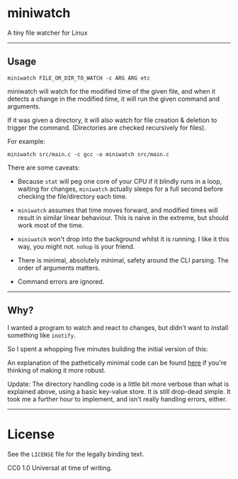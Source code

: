 # miniwatch

A tiny file watcher for Linux

---

## Usage

	miniwatch FILE_OR_DIR_TO_WATCH -c ARG ARG etc

miniwatch will watch for the modified time of the given file, and when it detects a change in the modified time, it will run the given command and arguments.

If it was given a directory, it will also watch for file creation & deletion to trigger the command. (Directories are checked recursively for files).

For example:

	miniwatch src/main.c -c gcc -o miniwatch src/main.c

There are some caveats:

+ Because `stat` will peg one core of your CPU if it blindly runs in a loop, waiting for changes, `miniwatch` actually sleeps for a full second before checking the file/directory each time.

+ `miniwatch` assumes that time moves forward, and modified times will result in similar linear behaviour. This is naive in the extreme, but should work most of the time.

+ `miniwatch` won't drop into the background whilst it is running. I like it this way, you might not. `nohup` is your friend.

+ There is minimal, absolutely minimal, safety around the CLI parsing. The order of arguments matters.

+ Command errors are ignored.

---

## Why?

I wanted a program to watch and react to changes, but didn't want to install something like `inotify`.

So I spent a whopping five minutes building the initial version of this:

An explanation of the pathetically minimal code can be found [here](https://shatterealm.netlify.app/programming/2021_03_23_lets_build_a_file_watcher) if you're thinking of making it more robust.

Update: The directory handling code is a little bit more verbose than what is explained above, using a basic key-value store. It is still drop-dead simple. It took me a further hour to implement, and isn't really handling errors, either.

---

# License

See the `LICENSE` file for the legally binding text.

CC0 1.0 Universal at time of writing.
